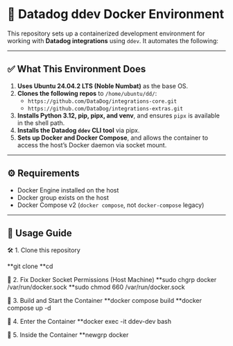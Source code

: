 # 🐳 Datadog ddev Docker Environment

This repository sets up a containerized development environment for working with **Datadog integrations** using `ddev`. It automates the following:

---

## ✅ What This Environment Does

1. **Uses Ubuntu 24.04.2 LTS (Noble Numbat)** as the base OS.
2. **Clones the following repos** to `/home/ubuntu/dd/`:
   - `https://github.com/DataDog/integrations-core.git`
   - `https://github.com/DataDog/integrations-extras.git`
3. **Installs Python 3.12, pip, pipx, and venv**, and ensures `pipx` is available in the shell path.
4. **Installs the Datadog `ddev` CLI tool** via pipx.
5. **Sets up Docker and Docker Compose**, and allows the container to access the host’s Docker daemon via socket mount.

---

## ⚙️ Requirements

- Docker Engine installed on the host
- Docker group exists on the host
- Docker Compose v2 (`docker compose`, not `docker-compose` legacy)

---

## 🧭 Usage Guide
🛠 1. Clone this repository

**git clone <your-repo-url>
**cd <your-repo-directory>

🔧 2. Fix Docker Socket Permissions (Host Machine)
**sudo chgrp docker /var/run/docker.sock
**sudo chmod 660 /var/run/docker.sock

🧱 3. Build and Start the Container
**docker compose build
**docker compose up -d

🐚 4. Enter the Container
**docker exec -it ddev-dev bash

🧪 5. Inside the Container
**newgrp docker



